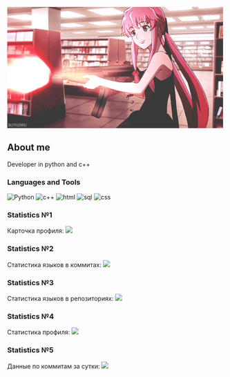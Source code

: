 [![Header](https://github.com/mandalorick/mandalorick/blob/main/assets/KNiu.gif)](https://github.com/mandalorick?tab=repositories)

## About me
Developer in python and c++ 

### Languages and Tools
![Python](https://img.shields.io/badge/-Python-000000?style=for-the-badge&logo=python)
![c++](https://img.shields.io/badge/-c++-000000?style=for-the-badge&logo=c++)
![html](https://img.shields.io/badge/-html-000000?style=for-the-badge&logo=html)
![sql](https://img.shields.io/badge/-sql-000000?style=for-the-badge&logo=sql)
![css](https://img.shields.io/badge/-css-000000?style=for-the-badge&logo=css)


### Statistics №1
Карточка профиля: 
![](https://github-profile-summary-cards.vercel.app/api/cards/profile-details?username=mandalorick&theme=solarized_dark)
### Statistics №2
Статистика языков в коммитах:
![](https://github-profile-summary-cards.vercel.app/api/cards/most-commit-language?username=mandalorick&theme=solarized_dark)
### Statistics №3
Статистика языков в репозиториях:
![](https://github-profile-summary-cards.vercel.app/api/cards/repos-per-language?username=mandalorick&theme=solarized_dark)
### Statistics №4
Статистика профиля:
![](https://github-profile-summary-cards.vercel.app/api/cards/stats?username=mandalorick&theme=solarized_dark)
### Statistics №5
Данные по коммитам за сутки:
![](https://github-profile-summary-cards.vercel.app/api/cards/productive-time?username=mandalorick&theme=solarized_dark)